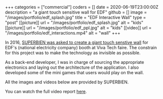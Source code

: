 +++
categories = ["commercial"]
coders = []
date = 2020-06-19T23:00:00Z
description = "a giant touch sensitive wall for EDF"
github = []
image = "/images/portfolio/edf_splash.jpg"
title = "EDF Interactive Wall"
type = "post"
[[picture]]
url = "/images/portfolio/edf_splash.jpg"
alt = "kids"
[[picture]]
url = "/images/portfolio/edf_ppl.jpg"
alt = "kids"
[[video]]
url = "/images/portfolio/edf_interactions.mp4"
alt = "wall"
+++

In 2016, [SUPERBIEN was asked to create a giant touch senstive wall](https://www.superbien.studio/work/edf-viva-technology) for EDF's (national electricity company) booth at Viva Tech faire. The constrain for this project was to make the technology as invisible as possible. 

As a back-end developer, I was in charge of sourcing the appropriate electronics and laying out the architecture of the application. I also developed some of the mini games that users would play on the wall.

All the images and videos below are provided by SUPERBIEN.

You can watch the full video report [here](https://vimeo.com/289504396).